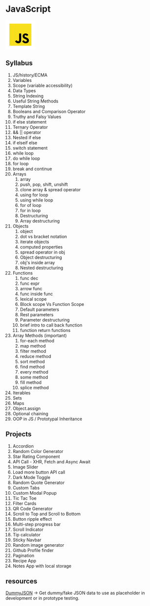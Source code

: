 # JavaScript

![js](js.png)

## Syllabus

1. JS/history/ECMA
2. Variables
3. Scope (variable accessibility)
4. Data Types
5. String Indexing
6. Useful String Methods
7. Template String
8. Booleans and Comparison Operator
9. Truthy and Falsy Values
10. if else statement
11. Ternary Operator
12. && || operator
13. Nested if else
14. if elseif else
15. switch statement
16. while loop
17. do while loop
18. for loop
19. break and continue
20. Arrays
    1. array
    2. push, pop, shift, unshift
    3. clone array & spread operator
    4. using for loop
    5. using while loop
    6. for of loop
    7. for in loop
    8. Destructuring
    9. Array destructuring
21. Objects
    1. object
    2. dot vs bracket notation
    3. iterate objects
    4. computed properties
    5. spread operator in obj
    6. Object destructuring
    7. obj's inside array
    8. Nested destructuring
22. Functions
    1. func dec
    2. func expr
    3. arrow func
    4. func inside func
    5. lexical scope
    6. Block scope Vs Function Scope
    7. Default parameters
    8. Rest parameters
    9. Parameter destructuring
    10. brief intro to call back function
    11. function return functions
23. Array Methods (important)
    1. for-each method
    2. map method
    3. filter method
    4. reduce method
    5. sort method
    6. find method
    7. every method
    8. some method
    9. fill method
    10. splice method
24. Iterables
25. Sets
26. Maps
27. Object.assign
28. Optional chaining
29. OOP in JS / Prototypal Inheritance

## Projects

1. Accordion
2. Random Color Generator
3. Star Rating Component
4. API Call - XHR, Fetch and Async Await
5. Image Slider
6. Load more button API call
7. Dark Mode Toggle
8. Random Quote Generator
9. Custom Tabs
10. Custom Modal Popup
11. Tic Tac Toe
12. Filter Cards
13. QR Code Generator
14. Scroll to Top and Scroll to Bottom
15. Button ripple effect
16. Multi-step progress bar
17. Scroll Indicator
18. Tip calculator
19. Sticky Navbar
20. Random image generator
21. Github Profile finder
22. Pagination
23. Recipe App
24. Notes App with local storage

## resources

[DummyJSON](https://dummyjson.com/)
-> Get dummy/fake JSON data to use as placeholder in development or in prototype testing.
